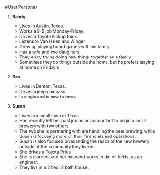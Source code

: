 #User Personas

1. **Randy**
    * Lives in Austin, Texas.
    * Works a 9-5 job Monday-Friday.
    * Drives a Toyota Pickup truck.
    * Listens to Van Halen and Winger
    * Grew up playing board games with his family
    * Has a wife and two daughters
    * They enjoy trying doing new things together as a family
    * Sometimes they do things outside the home, but he prefers staying at home on Friday's

2. **Ben**
    * Lives in Denton, Texas.
    * Drives a jeep compass. 
    * Is single and is new to town.

3. **Susan**
    * Lives in a small town in Texas.
    * Has recently left her past job as an accountant to begin a small brewery with two others.
    * The two she is partnering with are handling the beer brewing, while Susan is focusing more on their financials and operations. 
    * Susan is also focused on exanding the reach of the new brewery outside of the community they live in.
    * She drives a Toyota Prius.
    * She is married, and her husband works in the oil fields, as an engineer.
    * They live in a 2 bed, 2 bath house.
